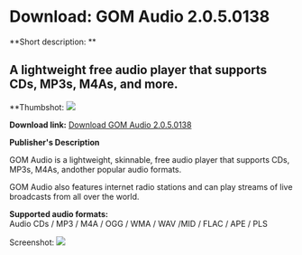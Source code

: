 # Download: GOM Audio 2.0.5.0138

**Short description: **

## A lightweight free audio player that supports CDs, MP3s, M4As, and more.

  
**Thumbshot: ![](http://www.freewarefiles.com/screenshot/gomaudio_md.jpg)   
  
**Download link:** [Download GOM Audio 2.0.5.0138](http://freewares.boysofts.com/GOM-Audio_program_84183.html)  
  

**Publisher's Description**  
  

GOM Audio is a lightweight, skinnable, free audio player that supports CDs,
MP3s, M4As, andother popular audio formats.

GOM Audio also features internet radio stations and can play streams of live
broadcasts from all over the world.

**Supported audio formats:**  
Audio CDs / MP3 / M4A / OGG / WMA / WAV /MID / FLAC / APE / PLS

  
  
Screenshot: ![](http://www.freewarefiles.com/screenshot/gomaudio.jpg)

